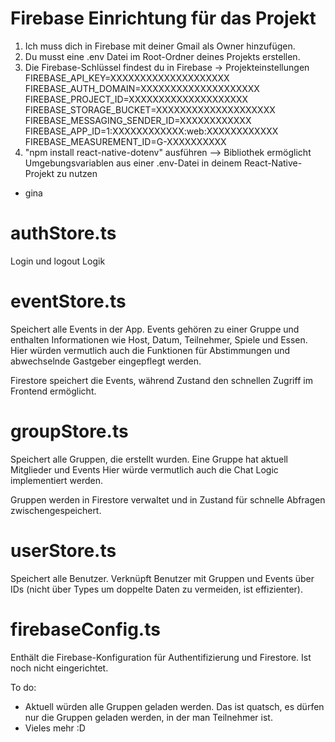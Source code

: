 # Firebase Einrichtung für das Projekt
1. Ich muss dich in Firebase mit deiner Gmail als Owner hinzufügen.
2. Du musst eine .env Datei im Root-Ordner deines Projekts erstellen.
3. Die Firebase-Schlüssel findest du in Firebase → Projekteinstellungen
        FIREBASE_API_KEY=XXXXXXXXXXXXXXXXXXXX
        FIREBASE_AUTH_DOMAIN=XXXXXXXXXXXXXXXXXXXX
        FIREBASE_PROJECT_ID=XXXXXXXXXXXXXXXXXXXX
        FIREBASE_STORAGE_BUCKET=XXXXXXXXXXXXXXXXXXXX
        FIREBASE_MESSAGING_SENDER_ID=XXXXXXXXXXXX
        FIREBASE_APP_ID=1:XXXXXXXXXXXX:web:XXXXXXXXXXXX
        FIREBASE_MEASUREMENT_ID=G-XXXXXXXXXX
4. "npm install react-native-dotenv" ausführen --> Bibliothek ermöglicht Umgebungsvariablen aus einer .env-Datei in deinem React-Native-Projekt zu nutzen
- gina


# authStore.ts
Login und logout Logik

# eventStore.ts
Speichert alle Events in der App. Events gehören zu einer Gruppe und enthalten Informationen wie Host, Datum, Teilnehmer, Spiele und Essen.
Hier würden vermutlich auch die Funktionen für Abstimmungen und abwechselnde Gastgeber eingepflegt werden.

Firestore speichert die Events, während Zustand den schnellen Zugriff im Frontend ermöglicht.
# groupStore.ts
Speichert alle Gruppen, die erstellt wurden. Eine Gruppe hat aktuell Mitglieder und Events
Hier würde vermutlich auch die Chat Logic implementiert werden.

Gruppen werden in Firestore verwaltet und in Zustand für schnelle Abfragen zwischengespeichert.
# userStore.ts
Speichert alle Benutzer. Verknüpft Benutzer mit Gruppen und Events über IDs (nicht über Types um doppelte Daten zu vermeiden, ist effizienter).

# firebaseConfig.ts
Enthält die Firebase-Konfiguration für Authentifizierung und Firestore. Ist noch nicht eingerichtet.


To do:
- Aktuell würden alle Gruppen geladen werden. Das ist quatsch, es dürfen nur die Gruppen geladen werden, in der man Teilnehmer ist.
- Vieles mehr :D
